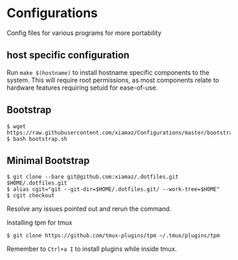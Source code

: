 # Configurations
Config files for various programs for more portability

## host specific configuration

Run `make $(hostname)` to install hostname specific components to the system.
This will require root permissions, as most components relate to hardware
features requiring setuid for ease-of-use.

## Bootstrap

```
$ wget https://raw.githubusercontent.com/xiamaz/Configurations/master/bootstrap.sh
$ bash bootstrap.sh
```

## Minimal Bootstrap

```
$ git clone --bare git@github.com:xiamaz/.dotfiles.git $HOME/.dotfiles.git
$ alias cgit="git --git-dir=$HOME/.dotfiles.git/ --work-tree=$HOME"
$ cgit checkout
```

Resolve any issues pointed out and rerun the command.

Installing tpm for tmux

```
$ git clone https://github.com/tmux-plugins/tpm ~/.tmux/plugins/tpm
```

Remember to `Ctrl+a I` to install plugins while inside tmux.
